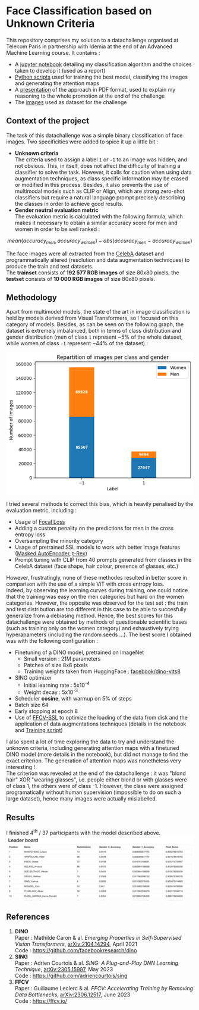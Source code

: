 # Face Classification based on Unknown Criteria

This repository comprises my solution to a datachallenge organised at Telecom Paris in partnership with Idemia at the end of an Advanced Machine Learning course. It contains :
* A [jupyter notebook](./Face_Classification_Unk.ipynb) detailing my classification algorithm and the choices taken to develop it (used as a report)
* [Python scripts](./scripts) used for training the best model, classifying the images and generating the attention maps
* A [presentation](./Restitution_Datachallenge.pdf) of the approach in PDF format, used to explain my reasoning to the whole promotion at the end of the challenge
* The [images](./data_challenge_Avril_2023) used as dataset for the challenge

## Context of the project

The task of this datachallenge was a simple binary classification of face images. Two specificities were added to spice it up a little bit :
* **Unknown criteria** <br>
The criteria used to assign a label `1` or `-1` to an image was hidden, and not obvious. This, in itself, does not affect the difficulty of training a classifier to solve the task. However, it calls for caution when using data augmentation techniques, as class specific information may be erased or modified in this process. Besides, it also prevents the use of multimodal models such as CLIP or Align, which are strong zero-shot classifiers but require a natural language prompt precisely describing the classes in order to achieve good results.
* **Gender neutral evaluation metric** <br>
The evaluation metric is calculated with the following formula, which makes it necessary to obtain a similar accuracy score for men and women in order to be well ranked :

$$ mean(accuracy_{men}, accuracy_{women}) - abs(accuracy_{men} - accuracy_{women})$$

The face images were all extracted from the [CelebA](http://mmlab.ie.cuhk.edu.hk/projects/CelebA.html) dataset and programmatically altered (resolution and data augmentation techniques) to produce the train and test datasets. <br>
The **trainset** consists of **192 577 RGB images** of size 80x80 pixels, the **testset** consists of **10 000 RGB images** of size 80x80 pixels.

## Methodology

Apart from multimodel models, the state of the art in image classification is held by models derived from Visual Transformers, so I focused on this category of models. Besides, as can be seen on the following graph, the dataset is extremely imbalanced, both in terms of class distribution and gender distribution (men of class `1` represent ~5% of the whole dataset, while women of class `-1` represent ~44% of the dataset) : 
<p align="center"><img src="./images/Class_imbalance.png" /></p>

I tried several methods to correct this bias, which is heavily penalised by the evaluation metric, including :
* Usage of [Focal Loss](https://arxiv.org/abs/1708.02002)
* Adding a custom penality on the predictions for men in the cross entropy loss
* Oversampling the minority category
* Usage of pretrained SSL models to work with better image features ([Masked AutoEncoder](https://arxiv.org/abs/2111.06377), [t-Rex](https://arxiv.org/abs/2206.15369))
* Prompt tuning with CLIP from 40 prompts generated from classes in the CelebA dataset (face shape, hair colour, presence of glasses, etc.)

However, frustratingly, none of these methodes resulted in better score in comparison with the use of a simple ViT with cross entropy loss. <br>
Indeed, by observing the learning curves during training, one could notice that the training was easy on the men categories but hard on the women categories. However, the opposite was observed for the test set : the train and test distribution are too different in this case to be able to succesfully generalize from a debiasing method. Hence, the best scores for this datachallenge were obtained by methods of questionable scientific bases (such as training only on the women category) and exhaustively trying hyperapameters (including the random seeds ...). The best score I obtained was with the following configuration :
* Finetuning of a DINO model, pretrained on ImageNet
   * Small version : 21M parameters
   * Patches of size 8x8 pixels
   * Training weights taken from HuggingFace : [facebook/dino-vits8](https://huggingface.co/facebook/dino-vits8)
* SING optimizer
   * Initial learning rate : 5x10<sup>-4</sup>
   * Weight decay : 5x10<sup>-3</sup>
* Scheduler **cosine**, with warmup on 5% of steps
* Batch size 64
* Early stopping at epoch 8
* Use of [FFCV-SSL](https://github.com/facebookresearch/FFCV-SSL) to optimize the loading of the data from disk and the application of data augmentations techniques (details in the notebook and [Training script](./scripts/Train.py))

I also spent a lot of time exploring the data to try and understand the unknown criteria, including generating attention maps with a finetuned DINO model (more details in the notebook), but did not manage to find the exact criterion. The generation of attention maps was nonetheless very interesting ! <br>
The criterion was revealed at the end of the datachallenge :  it was "blond hair" XOR "wearing glasses", i.e. people either blond or with glasses were of class 1, the others were of class -1. However, the class were assigned programatically without human supervision (impossible to do on such a large dataset), hence many images were actually mislabelled.

## Results

I finished 4<sup>th</sup> / 37 participants with the model described above.
![](./images/screenshot_results.jpg)

## References
1. **DINO** <br>
Paper : Mathilde Caron & al. *Emerging Properties in Self-Supervised Vision Transformers*, [arXiv:2104.14294](https://arxiv.org/pdf/2104.14294.pdf), April 2021 <br>
Code : https://github.com/facebookresearch/dino
2. **SING** <br>
Paper : Adrien Courtois & al. *SING: A Plug-and-Play DNN Learning Technique*, [arXiv:2305.15997](https://arxiv.org/pdf/2305.15997.pdf), May 2023 <br>
Code : https://github.com/adriencourtois/sing
3. **FFCV** <br>
Paper : Guillaume Leclerc & al. *FFCV: Accelerating Training by Removing Data Bottlenecks*, [arXiv:2306.12517](https://arxiv.org/pdf/2306.12517.pdf), June 2023 <br>
Code : https://ffcv.io/

